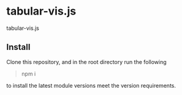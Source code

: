 # tabular-vis.js
tabular-vis.js
## Install
Clone this repository, and in the root directory run the following

> npm i

to install the latest module versions meet the version requirements.